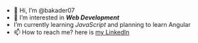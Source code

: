 - 👋 Hi, I’m @bakader07
- 👀 I’m interested in <em><b>Web Development</b></em>
- I’m currently learning <em>JavaScript</em> and planning to learn Angular
- 📫 How to reach me? here is <a href="https://www.linkedin.com/in/el-hadj-abdelkader-abdelbaki-8a6574197/">my LinkedIn</a>

<!---
bakader07/bakader07 is a ✨ special ✨ repository because its `README.md` (this file) appears on your GitHub profile.
You can click the Preview link to take a look at your changes.
--->
